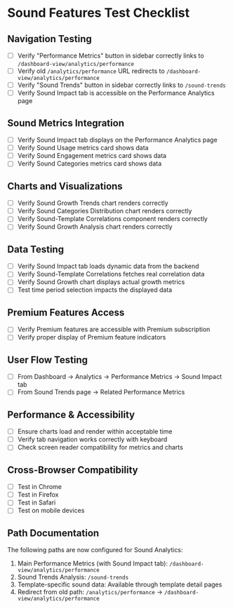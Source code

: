# Sound Features Test Checklist

## Navigation Testing

- [ ] Verify "Performance Metrics" button in sidebar correctly links to `/dashboard-view/analytics/performance`
- [ ] Verify old `/analytics/performance` URL redirects to `/dashboard-view/analytics/performance`
- [ ] Verify "Sound Trends" button in sidebar correctly links to `/sound-trends`
- [ ] Verify Sound Impact tab is accessible on the Performance Analytics page

## Sound Metrics Integration

- [ ] Verify Sound Impact tab displays on the Performance Analytics page
- [ ] Verify Sound Usage metrics card shows data
- [ ] Verify Sound Engagement metrics card shows data
- [ ] Verify Sound Categories metrics card shows data

## Charts and Visualizations

- [ ] Verify Sound Growth Trends chart renders correctly
- [ ] Verify Sound Categories Distribution chart renders correctly
- [ ] Verify Sound-Template Correlations component renders correctly
- [ ] Verify Sound Growth Analysis chart renders correctly

## Data Testing

- [ ] Verify Sound Impact tab loads dynamic data from the backend
- [ ] Verify Sound-Template Correlations fetches real correlation data
- [ ] Verify Sound Growth chart displays actual growth metrics
- [ ] Test time period selection impacts the displayed data

## Premium Features Access

- [ ] Verify Premium features are accessible with Premium subscription
- [ ] Verify proper display of Premium feature indicators

## User Flow Testing

- [ ] From Dashboard → Analytics → Performance Metrics → Sound Impact tab
- [ ] From Sound Trends page → Related Performance Metrics 

## Performance & Accessibility

- [ ] Ensure charts load and render within acceptable time
- [ ] Verify tab navigation works correctly with keyboard
- [ ] Check screen reader compatibility for metrics and charts

## Cross-Browser Compatibility

- [ ] Test in Chrome
- [ ] Test in Firefox
- [ ] Test in Safari
- [ ] Test on mobile devices

## Path Documentation

The following paths are now configured for Sound Analytics:

1. Main Performance Metrics (with Sound Impact tab): `/dashboard-view/analytics/performance`
2. Sound Trends Analysis: `/sound-trends`
3. Template-specific sound data: Available through template detail pages
4. Redirect from old path: `/analytics/performance` → `/dashboard-view/analytics/performance` 